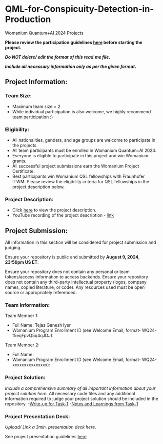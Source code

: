 # QML-for-Conspicuity-Detection-in-Production
Womanium Quantum+AI 2024 Projects

**Please review the participation guidelines [here](https://github.com/womanium-quantum/Quantum-AI-2024) before starting the project.**

_**Do NOT delete/ edit the format of this read.me file.**_

_**Include all necessary information only as per the given format.**_

## Project Information:

### Team Size:
  - Maximum team size = 2
  - While individual participation is also welcome, we highly recommend team participation :)

### Eligibility:
  - All nationalities, genders, and age groups are welcome to participate in the projects.
  - All team participants must be enrolled in Womanium Quantum+AI 2024.
  - Everyone is eligible to participate in this project and win Womanium grants.
  - All successful project submissions earn the Womanium Project Certificate.
  - Best participants win Womanium QSL fellowships with Fraunhofer ITWM. Please review the eligibility criteria for QSL fellowships in the project description below.

### Project Description:
  - Click [here](https://drive.google.com/file/d/1AcctFeXjchtEhYzPUsHpP_b4HGlI4kq9/view?usp=sharing) to view the project description.
  - YouTube recording of the project description - [link](https://youtu.be/Ac1ihFcTRTc?si=i6AIVfQQh8ymYQYp)

## Project Submission:
All information in this section will be considered for project submission and judging.

Ensure your repository is public and submitted by **August 9, 2024, 23:59pm US ET**.

Ensure your repository does not contain any personal or team tokens/access information to access backends. Ensure your repository does not contain any third-party intellectual property (logos, company names, copied literature, or code). Any resources used must be open source or appropriately referenced.

### Team Information:
Team Member 1:
 - Full Name: Tejas Ganesh Iyer
 - Womanium Program Enrollment ID (see Welcome Email, format- WQ24-f5eqFpvQ5q4qJDJ):


Team Member 2:
 - Full Name: 
 - Womanium Program Enrollment ID (see Welcome Email, format- WQ24-xxxxxxxxxxxxxxx):


### Project Solution:
_Include a comprehensive summary of all important information about your project solution here._
All necessary code files and any additional information required to judge your project solution should be included in the repository. 
-[Write-up for Task-1](https://github.com/TejasGIyer/QML-for-Conspicuity-Detection-in-Production/blob/main/Write-up%20for%20Task-1.pdf)
-[Notes and Learnings from Task-1](https://github.com/TejasGIyer/QML-for-Conspicuity-Detection-in-Production/blob/main/Task-1%20Notes.pdf)

### Project Presentation Deck:
_Upload/ Link a 3min. presentation deck here._

See project presentation guidelines [here](https://docs.google.com/document/d/13nWF8AxFAfFYTWEYPT3BpPdYkqtxxSAjmuXj_zcMh-E/edit?usp=sharing)


